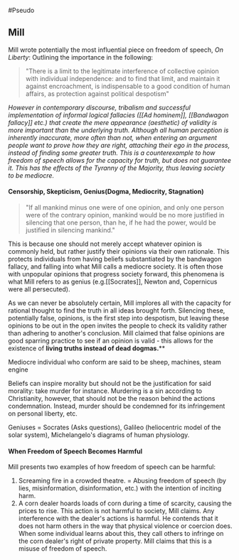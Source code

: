 #Pseudo
## Mill
Mill wrote potentially the most influential piece on freedom of speech, *On Liberty*: Outlining the importance in the following: 
> "There is a limit to the legitimate interference of collective opinion with individual independence: and to find that limit, and maintain it against encroachment, is indispensable to a good condition of human affairs, as protection against political despotism"


*However in contemporary discourse, tribalism and successful implementation of informal logical fallacies ([[Ad hominem]], [[Bandwagon fallacy]] etc.) that create the mere appearance (aesthetic) of validity is more important than the underlying truth. Although all human perception is inherently inaccurate, more often than not, when entering an argument people want to prove how they are right, attaching their ego in the process, instead of finding some greater truth. This is a counterexample to how freedom of speech allows for the capacity for truth, but does not guarantee it. This has the effects of the Tyranny of the Majority, thus leaving society to be mediocre.*
#### Censorship, Skepticism, Genius(Dogma, Mediocrity, Stagnation)
>"If all mankind minus one were of one opinion, and only one person were of the contrary opinion, mankind would be no more justified in silencing that one person, than he, if he had the power, would be justified in silencing mankind." 


This is because one should not merely accept whatever opinion is commonly held, but rather justify their opinions via their own rationale. This protects individuals from having beliefs substantiated by the bandwagon fallacy, and falling into what Mill calls a mediocre society. It is often those with unpopular opinions that progress society forward, this phenomena is what Mill refers to as genius (e.g.[[Socrates]], Newton and, Copernicus were all persecuted). 

As we can never be absolutely certain, Mill implores all with the capacity for rational thought to find the truth in all ideas brought forth. Silencing these, potentially false, opinions, is the first step into despotism, but leaving these opinions to be out in the open invites the people to check its validity rather than adhering to another's conclusion. Mill claimed that false opinions are good sparring practice to see if an opinion is valid - this allows for the existence of **living truths instead of dead dogmas.****

Mediocre individual who conform are said to be sheep, machines, steam engine 

Beliefs can inspire morality but should not be the justification for said morality: take murder for instance. Murdering is a sin according to Christianity, however, that should not be the reason behind the actions condemnation. Instead, murder should be condemned for its infringement on personal liberty, etc. 

Geniuses = Socrates (Asks questions), Galileo (heliocentric model of the solar system), Michelangelo's diagrams of human physiology.   
#### When Freedom of Speech Becomes Harmful 
Mill presents two examples of how freedom of speech can be harmful: 
1. Screaming fire in a crowded theatre. = Abusing freedom of speech (by lies, misinformation, disinformation, etc.) with the intention of inciting harm. 
2. A corn dealer hoards loads of corn during a time of scarcity, causing the prices to rise. This action is not harmful to society, Mill claims. Any interference with the dealer's actions is harmful. He contends that it does not harm others in the way that physical violence or coercion does. When some individual learns about this, they call others to infringe on the corn dealer's right of private property. Mill claims that this is a misuse of freedom of speech. 